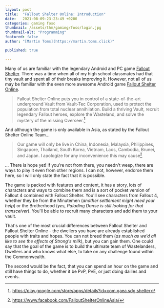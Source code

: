 ```yaml
---
layout: post
title:  "Fallout Shelter Online: Introduction"
date:   2021-08-09-23:23:49 +0200
categories: gaming foso
thumbnail: /assets/thm/gaming/foso/login.jpg
thumbnail-alt: "Programming"
featured: false
author: "[Martin Toms](https://martin.toms.click)"

published: true

---
```


Many of us are familiar with the legendary Android and PC game [Fallout Shelter](https://bethesda.net/en/game/falloutshelter). There was a time when all of my high school classmates had that tiny vault and spent all of their breaks improving it. However, not all of us may be familiar with the even more awesome Android game [Fallout Shelter Online](http://fosol.gaea.com/en/).

> Fallout Shelter Online puts you in control of a state-of-the-art underground Vault from Vault-Tec Corporation, used to protect the population from total nuclear annihilation. Build a thriving Vault, recruit legendary Fallout heroes, explore the Wasteland, and solve the mystery of the missing Overseer.[^1]

And although the game is only available in Asia, as stated by the Fallout Shelter Online Team...

> Our game will only be live in China, Indonesia, Malaysia, Philippines, Singapore, Thailand, South Korea, Vietnam, Laos, Cambodia, Brunei, and Japan. I apologize for any inconvenience this may cause[^2]

... There is hope yet! If you're not from there, you needn't weep, there are ways to play it even from other regions. I can not, however, endorse them here, so I will only state the fact that it is possible.

The game is packed with features and content, it has a story, lots of characters and ways to combine them and is a sort of pocket version of Fallout 4 combined with Fallout Shelter. You'll see characters from Fallout 4, whether they be from the Minutemen (*another settlement might need your help*) or the Brotherhood (*yes, Palading Danse is still looking for that transceiver*). You'll be able to recruit many characters and add them to your vault.

That's one of the most crucial differences between Fallout Shelter and Fallout Shelter Online - the dwellers you have are already established people with traits and hopes. You can not breed them (*as much as we'd all like to see the effects of Strong's milk*), but you can gain them. One could say that the goal of the game is to build the ultimate team of Wastelanders, Dwellers and who knows what else, to take on any challenge found within the Commonwealth.

The second would be the fact, that you can spend an hour on the game and still have things to do, whether it be PvP, PvE, or just doing dailies and events.

[^1]: https://play.google.com/store/apps/details?id=com.gaea.sdg.shelter
[^2]: https://www.facebook.com/FalloutShelterOnlineAsia/